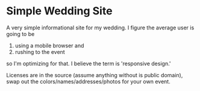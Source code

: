 Simple Wedding Site
=

A very simple informational site for my wedding. I figure the average user is going to be

1. using a mobile browser and 
2. rushing to the event
 
so I'm optimizing for that. I believe the term is 'responsive design.'

Licenses are in the source (assume anything without is public domain), swap out the colors/names/addresses/photos for your own event.

